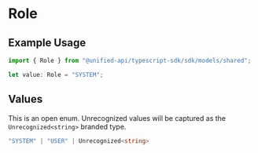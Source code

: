 # Role

## Example Usage

```typescript
import { Role } from "@unified-api/typescript-sdk/sdk/models/shared";

let value: Role = "SYSTEM";
```

## Values

This is an open enum. Unrecognized values will be captured as the `Unrecognized<string>` branded type.

```typescript
"SYSTEM" | "USER" | Unrecognized<string>
```